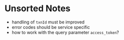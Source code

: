 # Unsorted Notes

- handling of `txnId` must be improved
- error codes should be service specific
- how to work with the query parameter `access_token`?